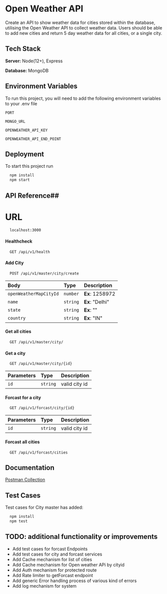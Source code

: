 
# Open Weather API

Create an API to show weather data for cities stored within the database, utilising the Open Weather API to collect weather data. Users should be able to add new cities and return 5 day weather data for all cities, or a single city.

## Tech Stack

**Server:** Node(12+), Express

**Database:** MongoDB

  
## Environment Variables

To run this project, you will need to add the following environment variables to your .env file

`PORT`

`MONGO_URL`

`OPENWEATHER_API_KEY`

`OPENWEATHER_API_END_POINT`

  
## Deployment

To start this project run

```bash
  npm install
  npm start
```

  
## API Reference##

# URL

```http
  localhost:3000
```

#### Healthcheck

```http
  GET /api/v1/health
```

#### Add City

```http
  POST /api/v1/master/city/create
```

| Body | Type     | Description                       |
| :-------- | :------- | :-------------------------------- |
| `openWeatherMapCityId`      | `number` | **Ex**: 1258972 |
| `name`      | `string` | **Ex**: "Delhi" |
| `state`      | `string` | **Ex**: "" |
| `country`      | `string` | **Ex**: "IN" |


#### Get all cities

```http
  GET /api/v1/master/city/
```


#### Get a city

```http
  GET /api/v1/master/city/{id}
```

| Parameters | Type     | Description                       |
| :-------- | :------- | :-------------------------------- |
| `id`      | `string` | valid city id |


#### Forcast for a city

```http
  GET /api/v1/forcast/city/{id}
```

| Parameters | Type     | Description                       |
| :-------- | :------- | :-------------------------------- |
| `id`      | `string` | valid city id |


#### Forcast all cities

```http
  GET /api/v1/forcast/cities
```


## Documentation

[Postman Collection](https://documenter.getpostman.com/view/4150890/UVC3jTVa)


## Test Cases

Test cases for City master has added:

```bash
  npm install
  npm test
```

## TODO: additional functionality or improvements

- Add test cases for forcast Endpoints
- Add test cases for city and forcast services
- Add Cache mechanism for list of cities
- Add Cache mechanism for Open weather APi by cityid
- Add Auth mechanism for protected route
- Add Rate limiter to getForcast endpoint
- Add generic Error handling process of various kind of errors
- Add log mechanism for system